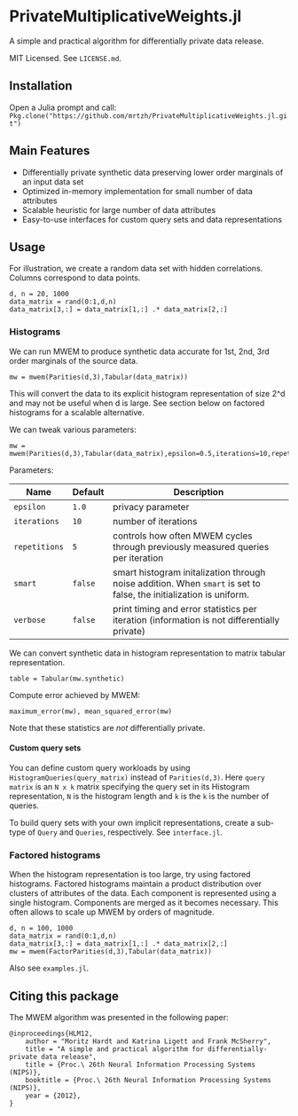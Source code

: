 # PrivateMultiplicativeWeights.jl

A simple and practical algorithm for differentially private data release.

MIT Licensed. See `LICENSE.md`.

## Installation

Open a Julia prompt and call: `Pkg.clone("https://github.com/mrtzh/PrivateMultiplicativeWeights.jl.git")`

## Main Features

* Differentially private synthetic data preserving lower order marginals of an input data set
* Optimized in-memory implementation for small number of data attributes
* Scalable heuristic for large number of data attributes
* Easy-to-use interfaces for custom query sets and data representations

## Usage
For illustration, we create a random data set with hidden correlations. Columns correspond to data points.
```
d, n = 20, 1000
data_matrix = rand(0:1,d,n)
data_matrix[3,:] = data_matrix[1,:] .* data_matrix[2,:]
```

### Histograms

We can run MWEM to produce synthetic data accurate for 1st, 2nd, 3rd order marginals of the source data.
```
mw = mwem(Parities(d,3),Tabular(data_matrix))
```
This will convert the data to its explicit histogram representation of size 2^d and may not be useful when d is large. See section below on factored histograms for a scalable alternative.

We can tweak various parameters:
```
mw = mwem(Parities(d,3),Tabular(data_matrix),epsilon=0.5,iterations=10,repetitions=10,smart=false)
```
Parameters:

| Name | Default | Description |
| ---- | ------- | ----------- |
| `epsilon` | `1.0` |  privacy parameter |
| `iterations` | `10` | number of iterations |
| `repetitions`| `5` | controls how often MWEM cycles through previously measured queries per iteration |
| `smart` | `false` | smart histogram initalization through noise addition. When `smart` is set to false, the initialization is uniform. |
| `verbose` | `false` | print timing and error statistics per iteration (information is not differentially private)

We can convert synthetic data in histogram representation to matrix tabular representation.
```
table = Tabular(mw.synthetic)
```
Compute error achieved by MWEM:
```
maximum_error(mw), mean_squared_error(mw)
```
Note that these statistics are *not* differentially private.

#### Custom query sets

You can define custom query workloads by using `HistogramQueries(query_matrix)` instead of `Parities(d,3)`. Here `query matrix` is an `N x k` matrix specifying the query set in its Histogram representation, `N` is the histogram length and `k` is the `k` is the number of queries.

To build query sets with your own implicit representations, create a sub-type of `Query` and `Queries`, respectively. See `interface.jl`.

### Factored histograms
When the histogram representation is too large, try using factored histograms. Factored histograms maintain a product distribution over clusters of attributes of the data. Each component is represented using a single histogram. Components are merged as it becomes necessary. This often allows to scale up MWEM by orders of magnitude.
```
d, n = 100, 1000
data_matrix = rand(0:1,d,n)
data_matrix[3,:] = data_matrix[1,:] .* data_matrix[2,:]
mw = mwem(FactorParities(d,3),Tabular(data_matrix))
```

Also see `examples.jl`.

## Citing this package

The MWEM algorithm was presented in the following paper:
```
@inproceedings{HLM12,
	author = "Moritz Hardt and Katrina Ligett and Frank McSherry",
	title = "A simple and practical algorithm for differentially-private data release",
    title = {Proc.\ 26th Neural Information Processing Systems (NIPS)},
    booktitle = {Proc.\ 26th Neural Information Processing Systems (NIPS)},
    year = {2012},
}
```
